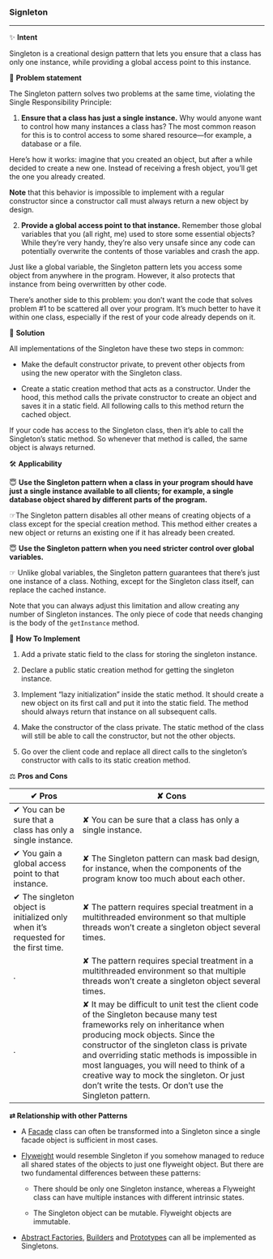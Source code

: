 ### Signleton
-------------

&#10024; **Intent**

Singleton is a creational design pattern that lets you ensure that a class has only one instance, while providing a global access point to this instance.
     
&#128577; **Problem statement**

The Singleton pattern solves two problems at the same time, violating the Single Responsibility Principle:

1. **Ensure that a class has just a single instance.** Why would anyone want to control how many instances a class has? The most common reason for this is to control access to some shared resource—for example, a database or a file.

Here’s how it works: imagine that you created an object, but after a while decided to create a new one. Instead of receiving a fresh object, you’ll get the one you already created.

**Note** that this behavior is impossible to implement with a regular constructor since a constructor call must always return a new object by design.

2. **Provide a global access point to that instance.** Remember those global variables that you (all right, me) used to store some essential objects? While they’re very handy, they’re also very unsafe since any code can potentially overwrite the contents of those variables and crash the app.

Just like a global variable, the Singleton pattern lets you access some object from anywhere in the program. However, it also protects that instance from being overwritten by other code.

There’s another side to this problem: you don’t want the code that solves problem #1 to be scattered all over your program. It’s much better to have it within one class, especially if the rest of your code already depends on it.

&#128578; **Solution**

All implementations of the Singleton have these two steps in common:

* Make the default constructor private, to prevent other objects from using the new operator with the Singleton class.

* Create a static creation method that acts as a constructor. Under the hood, this method calls the private constructor to create an object and saves it in a static field. All following calls to this method return the cached object.

If your code has access to the Singleton class, then it’s able to call the Singleton’s static method. So whenever that method is called, the same object is always returned.

&#128736; **Applicability**

&#128519; **Use the Singleton pattern when a class in your program should have just a single instance available to all clients; for example, a single database object shared by different parts of the program.**

&#9758;The Singleton pattern disables all other means of creating objects of a class except for the special creation method. This method either creates a new object or returns an existing one if it has already been created.

&#128519; **Use the Singleton pattern when you need stricter control over global variables.**

&#9758; Unlike global variables, the Singleton pattern guarantees that there’s just one instance of a class. Nothing, except for the Singleton class itself, can replace the cached instance.

Note that you can always adjust this limitation and allow creating any number of Singleton instances. The only piece of code that needs changing is the body of the `getInstance` method.


&#128221; **How To Implement**

1. Add a private static field to the class for storing the singleton instance.

2. Declare a public static creation method for getting the singleton instance.

3. Implement “lazy initialization” inside the static method. It should create a new object on its first call and put it into the static field. The method should always return that instance on all subsequent calls.

4. Make the constructor of the class private. The static method of the class will still be able to call the constructor, but not the other objects.

5. Go over the client code and replace all direct calls to the singleton’s constructor with calls to its static creation method.

&#9878; **Pros and Cons**

&#10004; Pros | &#10008; Cons
--------------|--------------
&#10004; You can be sure that a class has only a single instance. | &#10008; You can be sure that a class has only a single instance.
&#10004; You gain a global access point to that instance. | &#10008; The Singleton pattern can mask bad design, for instance, when the components of the program know too much about each other.
&#10004; The singleton object is initialized only when it’s requested for the first time. | &#10008; The pattern requires special treatment in a multithreaded environment so that multiple threads won’t create a singleton object several times.
 . | &#10008; The pattern requires special treatment in a multithreaded environment so that multiple threads won’t create a singleton object several times.
 . | &#10008; It may be difficult to unit test the client code of the Singleton because many test frameworks rely on inheritance when producing mock objects. Since the constructor of the singleton class is private and overriding static methods is impossible in most languages, you will need to think of a creative way to mock the singleton. Or just don’t write the tests. Or don’t use the Singleton pattern.
 
 
 **&#8644; Relationship with other Patterns**
 
- A [Facade](./Design-Patterns/Facade/facade.md) class can often be transformed into a Singleton since a single facade object is sufficient in most cases.

- [Flyweight](./Design-Patterns/Flyweight/flyweight.md) would resemble Singleton if you somehow managed to reduce all shared states of the objects to just one flyweight object. But there are two fundamental differences between these patterns:

     * There should be only one Singleton instance, whereas a Flyweight class can have multiple instances with different intrinsic states.

     * The Singleton object can be mutable. Flyweight objects are immutable.
 
- [Abstract Factories](./Design-Patterns/Abstract-Factories/abstract_factories.md), [Builders](./Design-Patterns/Builders/builders.md) and [Prototypes](./Design-Patterns/Prototypes/prototypes.md) can all be implemented as Singletons.
